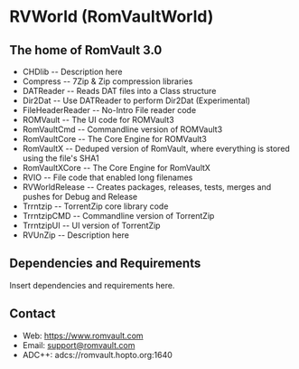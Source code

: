 # RVWorld (RomVaultWorld)

## The home of RomVault 3.0

* CHDlib           --  Description here
* Compress         --  7Zip & Zip compression libraries
* DATReader        --  Reads DAT files into a Class structure
* Dir2Dat          --  Use DATReader to perform Dir2Dat (Experimental)
* FileHeaderReader --  No-Intro File reader code
* ROMVault         --  The UI code for ROMVault3
* RomVaultCmd      --  Commandline version of ROMVault3
* RomVaultCore     --  The Core Engine for ROMVault3
* RomVaultX        --  Deduped version of RomVault, where everything is stored using the file's SHA1
* RomVaultXCore    --  The Core Engine for RomVaultX
* RVIO             --  File code that enabled long filenames
* RVWorldRelease   --  Creates packages, releases, tests, merges and pushes for Debug and Release
* Trrntzip         --  TorrentZip core library code
* TrrntzipCMD      --  Commandline version of TorrentZip
* TrrntzipUI       --  UI version of TorrentZip
* RVUnZip          --  Description here

## Dependencies and Requirements

Insert dependencies and requirements here.

## Contact

* Web: https://www.romvault.com
* Email: support@romvault.com
* ADC++: adcs://romvault.hopto.org:1640
